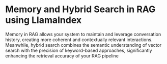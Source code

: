 #  Memory and Hybrid Search in RAG using LlamaIndex

Memory in RAG allows your system to maintain and leverage conversation history, creating more coherent and contextually relevant interactions. Meanwhile, hybrid search combines the semantic understanding of vector search with the precision of keyword-based approaches, significantly enhancing the retrieval accuracy of your RAG pipeline
